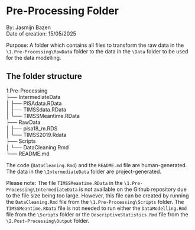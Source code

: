# Pre-Processing Folder  
By: Jasmijn Bazen  
Date of creation: 15/05/2025  

Purpose: A folder which contains all files to transform the raw data in the `\1.Pre-Processing\RawData` folder
to the data in the `\Data` folder to be used for the data modelling.  


## The folder structure  

1.Pre-Processing  
├── IntermediateData  
│   ├── PISAdata.RData  
│   ├── TIMSSdata.RData  
│   └── TIMSSMeantime.RData  
├── RawData  
│   ├── pisa18_m.RDS  
│   └── TIMSS2019.Rdata  
├── Scripts  
│   └── DataCleaning.Rmd  
└── README.md  

The code (`DataCleaning.Rmd`) and the `README.md` file are human-generated.
The data in the `\IntermediateData` folder are project-generated. 

Please note: The file `TIMSSMeantime.RData` in the `\1.Pre-Processing\IntermediateData` is not available on the Github repository due to the file size being too large. However, this file can be created by running the `DataCleaning.Rmd` file from the `\1.Pre-Processing\Scripts` folder. The `TIMSSMeantime.RData` file is not needed to run either the `DataModelling.Rmd` file from the `\Scripts` folder or the `DescriptiveStatistics.Rmd` file from the `\2.Post-Processing\Output` folder.  
